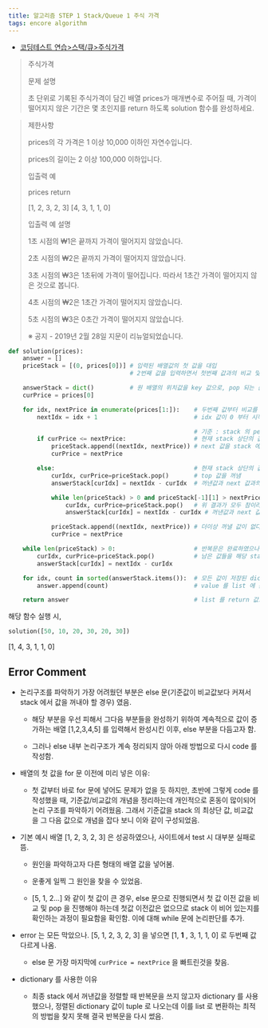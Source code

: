 ```yaml
---
title: 알고리즘 STEP 1 Stack/Queue 1 주식 가격
tags: encore algorithm
---
```


* [코딩테스트 연습>스택/큐>주식가격](https://programmers.co.kr/learn/courses/30/lessons/42584)

>주식가격
>
>문제 설명
>
>초 단위로 기록된 주식가격이 담긴 배열 prices가 매개변수로 주어질 때, 가격이 떨어지지 않은 기간은 몇 초인지를 return 하도록 solution 함수를 완성하세요.

>제한사항
>
>prices의 각 가격은 1 이상 10,000 이하인 자연수입니다.
>
>prices의 길이는 2 이상 100,000 이하입니다.
>
>입출력 예
>
>prices	return
>
>[1, 2, 3, 2, 3]	[4, 3, 1, 1, 0]
>
>입출력 예 설명
>
>1초 시점의 ₩1은 끝까지 가격이 떨어지지 않았습니다.
>
>2초 시점의 ₩2은 끝까지 가격이 떨어지지 않았습니다.
>
>3초 시점의 ₩3은 1초뒤에 가격이 떨어집니다. 따라서 1초간 가격이 떨어지지 않은 것으로 봅니다.
>
>4초 시점의 ₩2은 1초간 가격이 떨어지지 않았습니다.
>
>5초 시점의 ₩3은 0초간 가격이 떨어지지 않았습니다.
>
>※ 공지 - 2019년 2월 28일 지문이 리뉴얼되었습니다.

```python
def solution(prices):
    answer = []
    priceStack = [(0, prices[0])] # 입력된 배열값의 첫 값을 대입
                                  # 2번째 값을 입력하면서 첫번째 값과의 비교 및 stack 으로 옮기는 작업 진행

    answerStack = dict()          # 원 배열의 위치값을 key 값으로, pop 되는 순간, 비교값의 위치와의 차이(시간차) 를 value 로
    curPrice = prices[0]

    for idx, nextPrice in enumerate(prices[1:]):    # 두번째 값부터 비교를 위한 반복문 진행 (idx 는 해당 값의 위치를 표시)
        nextIdx = idx + 1                           # idx 값이 0 부터 시작하므로 이를 맞추기 위해 1을 더함

                                                    # 기준 : stack 의 peek 값이 current value, 반복문에서 주어진 값이 next value
        if curPrice <= nextPrice:                   # 현재 stack 상단의 값보다 next 값이 크다면
            priceStack.append((nextIdx, nextPrice)) # next 값을 stack 에 쌓음
            curPrice = nextPrice                    

        else:                                       # 현재 stack 상단의 값보다 next 값이 작다면
            curIdx, curPrice=priceStack.pop()       # top 값을 꺼냄
            answerStack[curIdx] = nextIdx - curIdx  # 꺼낸값과 next 값과의 시간차를 계산하여 dictionary value 로 입력

            while len(priceStack) > 0 and priceStack[-1][1] > nextPrice: # 혹시 stack 이 빈상태가 아닌지, 새로운 top 값을 꺼내기전, 다시 비교 후
                curIdx, curPrice=priceStack.pop()   # 위 결과가 모두 참이라면 반복하여 top 값을 꺼내고
                answerStack[curIdx] = nextIdx - curIdx # 꺼낸값과 next 값과의 시간차를 계산하여 dictionary value 로 입력

            priceStack.append((nextIdx, nextPrice)) # 더이상 꺼낼 값이 없다면 현재 next value 를 stack 에 쌓음.
            curPrice = nextPrice

    while len(priceStack) > 0:                      # 반복문은 완료하였으나, 아직 stack 에 남아 있는 값들이 있을수 있으므로
        curIdx, curPrice=priceStack.pop()           # 남은 값들을 해당 stack 의 길이가 0 이 될때까지 꺼내서 dictionary 에 저장
        answerStack[curIdx] = nextIdx - curIdx

    for idx, count in sorted(answerStack.items()):  # 모든 값이 저장된 dictionary 를 key 값(기존 배열의 순서) 로 정렬하여
        answer.append(count)                        # value 를 list 에 순서대로 저장

    return answer                                   # list 를 return 값으로 보냄
```
해당 함수 실행 시,

```python
solution([50, 10, 20, 30, 20, 30])
```
[1, 4, 3, 1, 1, 0]

## Error Comment

* 논리구조를 파악하기 가장 어려웠던 부분은 else 문(기준값이 비교값보다 커져서 stack 에서 값을 꺼내야 할 경우) 였음.


  - 해당 부분을 우선 피해서 그다음 부분들을 완성하기 위하여 계속적으로 값이 증가하는 배열 [1,2,3,4,5] 를 입력해서 완성시킨 이후, else 부분을 다듬고자 함.


  - 그러나 else 내부 논리구조가 계속 정리되지 않아 아래 방법으로 다시 code 를 작성함.


* 배열의 첫 값을 for 문 이전에 미리 넣은 이유:


  - 첫 값부터 바로 for 문에 넣어도 문제가 없을 듯 하지만, 초반에 그렇게 code 를 작성했을 때, 기준값/비교값의 개념을 정리하는데 개인적으로 혼동이 많이되어 논리 구조를 파악하기 어려웠음. 그래서 기준값을 stack 의 최상단 값, 비교값을 그 다음 값으로 개념을 잡다 보니 이와 같이 구성되었음.


* 기본 예시 배열 [1, 2, 3, 2, 3] 은 성공하였으나, 사이트에서 test 시 대부분 실패로 뜸.


  - 원인을 파악하고자 다른 형태의 배열 값을 넣어봄.


  - 운좋게 일찍 그 원인을 찾을 수 있었음.


  - [5, 1, 2...] 와 같이 첫 값이 큰 경우, else 문으로 진행되면서 첫 값 이전 값을 비교 및 pop 을 진행해야 하는데 첫값 이전값은 없으므로 stack 이 비어 있는지를 확인하는 과정이 필요함을 확인함. 이에 대해 while 문에 논리판단를 추가.


* error 는 모든 막았으나. [5, 1, 2, 3, 2, 3] 을 넣으면 [1, **1** , 3, 1, 1, 0] 로 두번째 값 다르게 나옴.


  - else 문 가장 마지막에 `curPrice = nextPrice` 을 빠트린것을 찾음.  


* dictionary 를 사용한 이유


  - 최종 stack 에서 꺼낸값을 정렬할 때 반복문을 쓰지 않고자 dictionary 를 사용했으나, 정렬된 dictionary 값이 tuple 로 나오는데 이를 list 로 변환하는 최적의 방법을 찾지 못해 결국 반복문을 다시 썼음.
